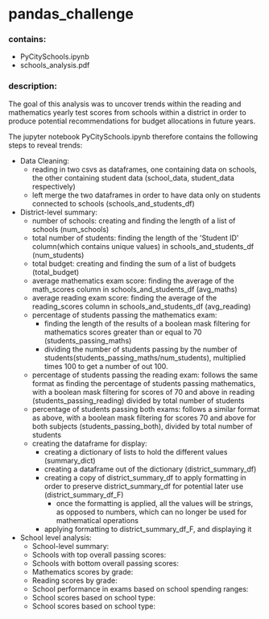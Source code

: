 # pandas_challenge

### contains:
* PyCitySchools.ipynb
* schools_analysis.pdf

### description:

The goal of this analysis was to uncover trends within the reading and mathematics yearly test scores from schools within a district in order to produce potential recommendations for budget allocations in future years.

The jupyter notebook PyCitySchools.ipynb therefore contains the following steps to reveal trends:
* Data Cleaning:
    * reading in two csvs as dataframes, one containing data on schools, the other containing student data (school_data, student_data respectively)
    * left merge the two dataframes in order to have data only on students connected to schools (schools_and_students_df)
* District-level summary:
    - number of schools: creating and finding the length of a list of schools (num_schools)
    - total number of students: finding the length of the 'Student ID' column(which contains unique values) in schools_and_students_df (num_students)
    - total budget: creating and finding the sum of a list of budgets (total_budget)
    - average mathematics exam score: finding the average of the math_scores column in schools_and_students_df (avg_maths)
    - average reading exam score: finding the average of the reading_scores column in schools_and_students_df (avg_reading)
    - percentage of students passing the mathematics exam: 
        - finding the length of the results of a boolean mask filtering for mathematics scores greater than or equal to 70 (students_passing_maths)
        - dividing the number of students passing by the number of students(students_passing_maths/num_students), multiplied times 100 to get a number of out 100.
    - percentage of students passing the reading exam: follows the same format as finding the percentage of students passing mathematics, with a boolean mask filtering for scores of 70 and above in reading (students_passing_reading) divided by total number of students
    - percentage of students passing both exams: follows a similar format as above, with a boolean mask filtering for scores 70 and above for both subjects (students_passing_both), divided by total number of students
    - creating the dataframe for display:
        - creating a dictionary of lists to hold the different values (summary_dict)
        - creating a dataframe out of the dictionary (district_summary_df)
        - creating a copy of district_summary_df to apply formatting in order to preserve district_summary_df for potential later use (district_summary_df_F)
            - once the formatting is applied, all the values will be strings, as opposed to numbers, which can no longer be used for mathematical operations
        - applying formatting to district_summary_df_F, and displaying it
* School level analysis:    
    * School-level summary:
    * Schools with top overall passing scores:
    * Schools with bottom overall passing scores:
    * Mathematics scores by grade:
    * Reading scores by grade:
    * School performance in exams based on school spending ranges:
    * School scores based on school type:
    * School scores based on school type:


